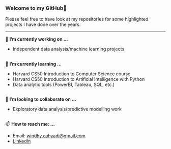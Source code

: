 ### Welcome to my GitHub👋
Please feel free to have look at my repositories for some highlighted projects I have done over the years. 

----- 

🔭 **I’m currently working on ...**
   - Independent data analysis/machine learning projects
##

🌱 **I’m currently learning ...**
   - Harvard CS50 Introduction to Computer Science course
   - Harvard CS50 Introduction to Artificial Intelligence with Python
   - Data analytic tools (PowerBI, Tableau, SQL, etc.) 
##

👯 **I’m looking to collaborate on ...**
   - Exploratory data analysis/predictive modelling work 
##
     
📫 **How to reach me: ...**
   - Email: windhy.cahyadi@gmail.com
   - [LinkedIn](https://www.linkedin.com/in/windhy-cahyadi)


